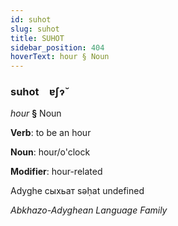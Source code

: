 ```yaml
---
id: suhot
slug: suhot
title: SUHOT
sidebar_position: 404
hoverText: hour § Noun
---
```


### suhot&emsp;<span kind="abugida">ɐʃɂ̆</span>

*hour* **§** Noun

**Verb**: to be an hour

**Noun**: hour/o'clock

**Modifier**: hour-related

Adyghe сыхьат səḥat undefined

*Abkhazo-Adyghean Language Family*
